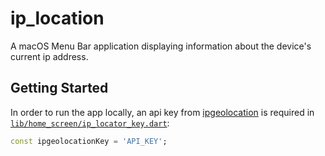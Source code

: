 # ip_location

A macOS Menu Bar application displaying information about the device's current ip address.

## Getting Started

In order to run the app locally, an api key from [ipgeolocation](https://ipgeolocation.io/) is required in [`lib/home_screen/ip_locator_key.dart`](lib/home_screen/ip_locator_key.dart):

```dart
const ipgeolocationKey = 'API_KEY';
```
